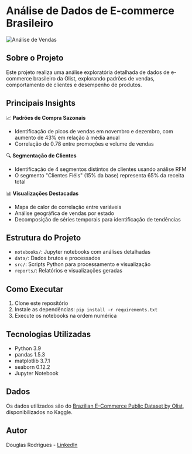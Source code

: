 # Análise de Dados de E-commerce Brasileiro

![Análise de Vendas](reports/figures/sales_analysis.png)

## Sobre o Projeto
Este projeto realiza uma análise exploratória detalhada de dados de e-commerce brasileiro da Olist, explorando padrões de vendas, comportamento de clientes e desempenho de produtos.

## Principais Insights

📈 **Padrões de Compra Sazonais**
- Identificação de picos de vendas em novembro e dezembro, com aumento de 43% em relação à média anual
- Correlação de 0.78 entre promoções e volume de vendas

🔍 **Segmentação de Clientes**
- Identificação de 4 segmentos distintos de clientes usando análise RFM
- O segmento "Clientes Fiéis" (15% da base) representa 65% da receita total

📊 **Visualizações Destacadas**
- Mapa de calor de correlação entre variáveis
- Análise geográfica de vendas por estado
- Decomposição de séries temporais para identificação de tendências

## Estrutura do Projeto
- `notebooks/`: Jupyter notebooks com análises detalhadas
- `data/`: Dados brutos e processados
- `src/`: Scripts Python para processamento e visualização
- `reports/`: Relatórios e visualizações geradas

## Como Executar
1. Clone este repositório
2. Instale as dependências: `pip install -r requirements.txt`
3. Execute os notebooks na ordem numérica

## Tecnologias Utilizadas
- Python 3.9
- pandas 1.5.3
- matplotlib 3.7.1
- seaborn 0.12.2
- Jupyter Notebook

## Dados
Os dados utilizados são do [Brazilian E-Commerce Public Dataset by Olist](https://www.kaggle.com/datasets/olistbr/brazilian-ecommerce), disponibilizados no Kaggle.

## Autor
Douglas Rodrigues - [LinkedIn](https://www.linkedin.com/in/douglas-rodrigues-da-silva-30a018222/)
